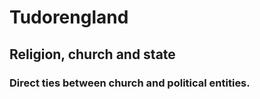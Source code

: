 # Tudorengland
## Religion, church and state
### Direct ties between church and political entities.
